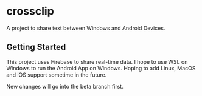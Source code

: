 # crossclip

A project to share text between Windows and Android Devices.

## Getting Started

This project uses Firebase to share real-time data.
I hope to use WSL on Windows to run the Android App on Windows.
Hoping to add Linux, MacOS and iOS support sometime in the future.

New changes will go into the beta branch first.
